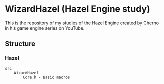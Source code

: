 # WizardHazel (Hazel Engine study)
This is the repository of my studies of the Hazel Engine created by Cherno in his game engine series on YouTube.

## Structure
### Hazel
```
src
    WizardHazel
        Core.h - Basic macros
```